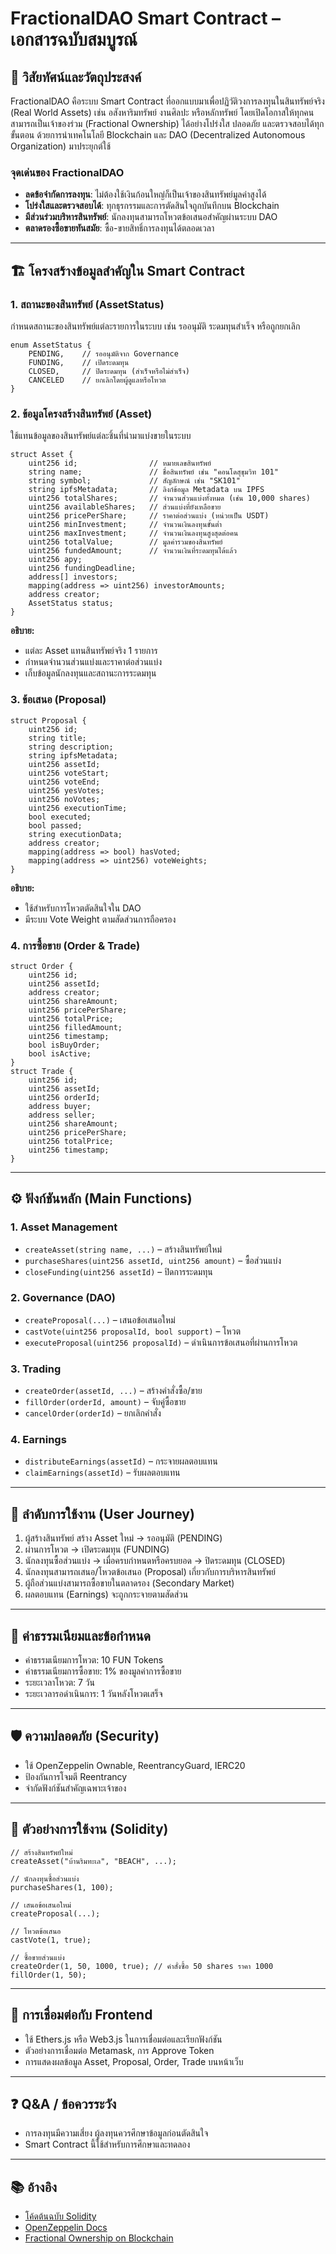 # FractionalDAO Smart Contract – เอกสารฉบับสมบูรณ์

## 🧭 วิสัยทัศน์และวัตถุประสงค์
FractionalDAO คือระบบ Smart Contract ที่ออกแบบมาเพื่อปฏิวัติวงการลงทุนในสินทรัพย์จริง (Real World Assets) เช่น อสังหาริมทรัพย์ งานศิลปะ หรือหลักทรัพย์ โดยเปิดโอกาสให้ทุกคนสามารถเป็นเจ้าของร่วม (Fractional Ownership) ได้อย่างโปร่งใส ปลอดภัย และตรวจสอบได้ทุกขั้นตอน ด้วยการนำเทคโนโลยี Blockchain และ DAO (Decentralized Autonomous Organization) มาประยุกต์ใช้

### จุดเด่นของ FractionalDAO
- **ลดข้อจำกัดการลงทุน**: ไม่ต้องใช้เงินก้อนใหญ่ก็เป็นเจ้าของสินทรัพย์มูลค่าสูงได้
- **โปร่งใสและตรวจสอบได้**: ทุกธุรกรรมและการตัดสินใจถูกบันทึกบน Blockchain
- **มีส่วนร่วมบริหารสินทรัพย์**: นักลงทุนสามารถโหวตข้อเสนอสำคัญผ่านระบบ DAO
- **ตลาดรองซื้อขายทันสมัย**: ซื้อ-ขายสิทธิ์การลงทุนได้ตลอดเวลา

---

## 🏗️ โครงสร้างข้อมูลสำคัญใน Smart Contract

### 1. สถานะของสินทรัพย์ (AssetStatus)
กำหนดสถานะของสินทรัพย์แต่ละรายการในระบบ เช่น รออนุมัติ ระดมทุนสำเร็จ หรือถูกยกเลิก
```solidity
enum AssetStatus {
    PENDING,    // รออนุมัติจาก Governance
    FUNDING,    // เปิดระดมทุน
    CLOSED,     // ปิดระดมทุน (สำเร็จหรือไม่สำเร็จ)
    CANCELED    // ยกเลิกโดยผู้ดูแลหรือโหวต
}
```

### 2. ข้อมูลโครงสร้างสินทรัพย์ (Asset)
ใช้แทนข้อมูลของสินทรัพย์แต่ละชิ้นที่นำมาแบ่งขายในระบบ
```solidity
struct Asset {
    uint256 id;                // หมายเลขสินทรัพย์
    string name;               // ชื่อสินทรัพย์ เช่น "คอนโดสุขุมวิท 101"
    string symbol;             // สัญลักษณ์ เช่น "SK101"
    string ipfsMetadata;       // ลิงก์ข้อมูล Metadata บน IPFS
    uint256 totalShares;       // จำนวนส่วนแบ่งทั้งหมด (เช่น 10,000 shares)
    uint256 availableShares;   // ส่วนแบ่งที่ยังเหลือขาย
    uint256 pricePerShare;     // ราคาต่อส่วนแบ่ง (หน่วยเป็น USDT)
    uint256 minInvestment;     // จำนวนเงินลงทุนขั้นต่ำ
    uint256 maxInvestment;     // จำนวนเงินลงทุนสูงสุดต่อคน
    uint256 totalValue;        // มูลค่ารวมของสินทรัพย์
    uint256 fundedAmount;      // จำนวนเงินที่ระดมทุนได้แล้ว
    uint256 apy;
    uint256 fundingDeadline;
    address[] investors;
    mapping(address => uint256) investorAmounts;
    address creator;
    AssetStatus status;
}
```
**อธิบาย:**
- แต่ละ Asset แทนสินทรัพย์จริง 1 รายการ
- กำหนดจำนวนส่วนแบ่งและราคาต่อส่วนแบ่ง
- เก็บข้อมูลนักลงทุนและสถานะการระดมทุน

### 3. ข้อเสนอ (Proposal)
```solidity
struct Proposal {
    uint256 id;
    string title;
    string description;
    string ipfsMetadata;
    uint256 assetId;
    uint256 voteStart;
    uint256 voteEnd;
    uint256 yesVotes;
    uint256 noVotes;
    uint256 executionTime;
    bool executed;
    bool passed;
    string executionData;
    address creator;
    mapping(address => bool) hasVoted;
    mapping(address => uint256) voteWeights;
}
```
**อธิบาย:**
- ใช้สำหรับการโหวตตัดสินใจใน DAO
- มีระบบ Vote Weight ตามสัดส่วนการถือครอง

### 4. การซื้อขาย (Order & Trade)
```solidity
struct Order {
    uint256 id;
    uint256 assetId;
    address creator;
    uint256 shareAmount;
    uint256 pricePerShare;
    uint256 totalPrice;
    uint256 filledAmount;
    uint256 timestamp;
    bool isBuyOrder;
    bool isActive;
}
struct Trade {
    uint256 id;
    uint256 assetId;
    uint256 orderId;
    address buyer;
    address seller;
    uint256 shareAmount;
    uint256 pricePerShare;
    uint256 totalPrice;
    uint256 timestamp;
}
```

---

## ⚙️ ฟังก์ชันหลัก (Main Functions)

### 1. Asset Management
- `createAsset(string name, ...)` – สร้างสินทรัพย์ใหม่
- `purchaseShares(uint256 assetId, uint256 amount)` – ซื้อส่วนแบ่ง
- `closeFunding(uint256 assetId)` – ปิดการระดมทุน

### 2. Governance (DAO)
- `createProposal(...)` – เสนอข้อเสนอใหม่
- `castVote(uint256 proposalId, bool support)` – โหวต
- `executeProposal(uint256 proposalId)` – ดำเนินการข้อเสนอที่ผ่านการโหวต

### 3. Trading
- `createOrder(assetId, ...)` – สร้างคำสั่งซื้อ/ขาย
- `fillOrder(orderId, amount)` – จับคู่ซื้อขาย
- `cancelOrder(orderId)` – ยกเลิกคำสั่ง

### 4. Earnings
- `distributeEarnings(assetId)` – กระจายผลตอบแทน
- `claimEarnings(assetId)` – รับผลตอบแทน

---

## 🔄 ลำดับการใช้งาน (User Journey)
1. ผู้สร้างสินทรัพย์ สร้าง Asset ใหม่ → รออนุมัติ (PENDING)
2. ผ่านการโหวต → เปิดระดมทุน (FUNDING)
3. นักลงทุนซื้อส่วนแบ่ง → เมื่อครบกำหนดหรือครบยอด → ปิดระดมทุน (CLOSED)
4. นักลงทุนสามารถเสนอ/โหวตข้อเสนอ (Proposal) เกี่ยวกับการบริหารสินทรัพย์
5. ผู้ถือส่วนแบ่งสามารถซื้อขายในตลาดรอง (Secondary Market)
6. ผลตอบแทน (Earnings) จะถูกกระจายตามสัดส่วน

---

## 💸 ค่าธรรมเนียมและข้อกำหนด
- ค่าธรรมเนียมการโหวต: 10 FUN Tokens
- ค่าธรรมเนียมการซื้อขาย: 1% ของมูลค่าการซื้อขาย
- ระยะเวลาโหวต: 7 วัน
- ระยะเวลารอดำเนินการ: 1 วันหลังโหวตเสร็จ

---

## 🛡️ ความปลอดภัย (Security)
- ใช้ OpenZeppelin Ownable, ReentrancyGuard, IERC20
- ป้องกันการโจมตี Reentrancy
- จำกัดฟังก์ชันสำคัญเฉพาะเจ้าของ

---

## 🔗 ตัวอย่างการใช้งาน (Solidity)
```solidity
// สร้างสินทรัพย์ใหม่
createAsset("บ้านริมทะเล", "BEACH", ...);

// นักลงทุนซื้อส่วนแบ่ง
purchaseShares(1, 100);

// เสนอข้อเสนอใหม่
createProposal(...);

// โหวตข้อเสนอ
castVote(1, true);

// ซื้อขายส่วนแบ่ง
createOrder(1, 50, 1000, true); // คำสั่งซื้อ 50 shares ราคา 1000
fillOrder(1, 50);
```

---

## 🤝 การเชื่อมต่อกับ Frontend
- ใช้ Ethers.js หรือ Web3.js ในการเชื่อมต่อและเรียกฟังก์ชัน
- ตัวอย่างการเชื่อมต่อ Metamask, การ Approve Token
- การแสดงผลข้อมูล Asset, Proposal, Order, Trade บนหน้าเว็บ

---

## ❓ Q&A / ข้อควรระวัง
- การลงทุนมีความเสี่ยง ผู้ลงทุนควรศึกษาข้อมูลก่อนตัดสินใจ
- Smart Contract นี้ใช้สำหรับการศึกษาและทดลอง

---

## 📚 อ้างอิง
- [โค้ดต้นฉบับ Solidity](../smartContract/smartContract.sol)
- [OpenZeppelin Docs](https://docs.openzeppelin.com/)
- [Fractional Ownership on Blockchain](https://ethereum.org/en/developers/docs/standards/tokens/)

